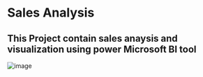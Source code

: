 # Sales Analysis

## This Project contain sales anaysis and visualization using power Microsoft BI tool

![image](https://github.com/msarvesh2022/Sales-BI/blob/main/Data/bi-1.png")
